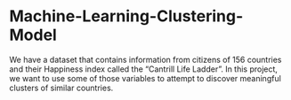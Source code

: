 # Machine-Learning-Clustering-Model
We have a dataset that contains information from citizens of 156 countries and their Happiness index called the “Cantrill Life Ladder”. In this project, we want to use some of those variables to attempt to discover meaningful clusters of similar countries.
